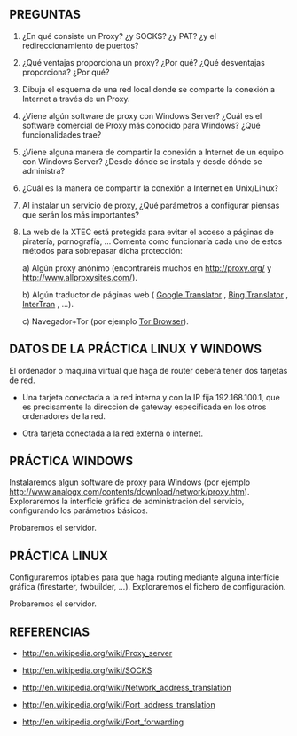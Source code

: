 PREGUNTAS
---------

 01. ¿En qué consiste un Proxy? ¿y SOCKS? ¿y PAT? ¿y el redireccionamiento de puertos?

 02. ¿Qué ventajas proporciona un proxy? ¿Por qué? ¿Qué desventajas proporciona? ¿Por qué?

 03. Dibuja el esquema de una red local donde se comparte la conexión a Internet a través de un Proxy.

 04. ¿Viene algún software de proxy con Windows Server? ¿Cuál es el software comercial de Proxy más conocido para Windows? ¿Qué funcionalidades trae?

 05. ¿Viene alguna manera de compartir la conexión a Internet de un equipo con Windows Server? ¿Desde dónde se instala y desde dónde se administra? 

 06. ¿Cuál es la manera de compartir la conexión a Internet en Unix/Linux?

 07. Al instalar un servicio de proxy, ¿Qué parámetros a configurar piensas que serán los más importantes?

 08. La web de la XTEC está protegida para evitar el acceso a páginas de piratería, pornografía, ... Comenta como funcionaría cada uno de estos métodos para sobrepasar dicha protección:

     a) Algún proxy anónimo (encontraréis muchos en <http://proxy.org/> y <http://www.allproxysites.com/>).

     b) Algún traductor de páginas web (
        [Google Translator](http://translate.google.com/) ,
        [Bing Translator](https://www.bing.com/translator) ,
        [InterTran](http://www.tranexp.com/win/itserver.htm) , ...).

     c) Navegador+Tor (por ejemplo [Tor Browser](https://www.torproject.org/)).





DATOS DE LA PRÁCTICA LINUX Y WINDOWS
------------------------------------

El ordenador o máquina virtual que haga de router deberá tener dos tarjetas de red. 

  - Una tarjeta conectada a la red interna y con la IP fija 192.168.100.1, que es precisamente la dirección de gateway especificada en los otros ordenadores de la red.

  - Otra tarjeta conectada a la red externa o internet.





PRÁCTICA WINDOWS
----------------

Instalaremos algun software de proxy para Windows (por ejemplo <http://www.analogx.com/contents/download/network/proxy.htm>). Exploraremos la interfície gráfica de administración del servicio, configurando los parámetros básicos.

Probaremos el servidor.





PRÁCTICA LINUX
--------------

Configuraremos iptables para que haga routing mediante alguna interfície gráfica (firestarter, fwbuilder, ...). Exploraremos el fichero de configuración.

Probaremos el servidor.





REFERENCIAS
-----------

  - <http://en.wikipedia.org/wiki/Proxy_server>

  - <http://en.wikipedia.org/wiki/SOCKS>

  - <http://en.wikipedia.org/wiki/Network_address_translation>

  - <http://en.wikipedia.org/wiki/Port_address_translation>

  - <http://en.wikipedia.org/wiki/Port_forwarding>


